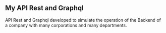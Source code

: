 ## My API Rest and Graphql

API Rest and Graphql developed to simulate the operation of the Backend of a company with many corporations and many departments.
